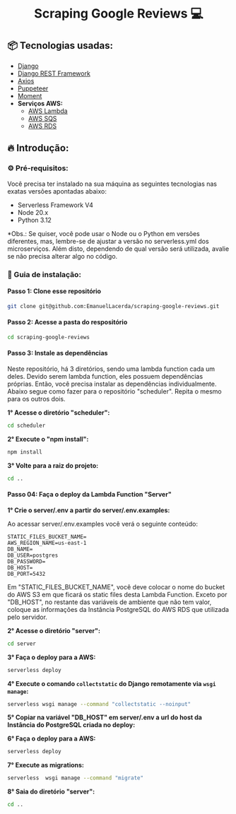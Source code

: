 <h1 align="center" style="font-weight: bold;">Scraping Google Reviews 💻</h1>


<h2>📦 Tecnologias usadas:</h2>

- [Django](https://www.djangoproject.com/)
- [Django REST Framework](https://www.django-rest-framework.org/)
- [Axios](https://axios-http.com/)
- [Puppeteer](https://pptr.dev/)
- [Moment](https://momentjs.com/)
- **Serviços AWS:**
  - [AWS Lambda](https://docs.aws.amazon.com/lambda/)
  - [AWS SQS](https://docs.aws.amazon.com/sqs/)
  - [AWS RDS](https://docs.aws.amazon.com/rds/)

<h2>🔥 Introdução:</h2>

<h3>⚙️ Pré-requisitos:</h3>

Você precisa ter instalado na sua máquina as seguintes tecnologias nas exatas versões apontadas abaixo:
- Serverless Framework V4
- Node 20.x
- Python 3.12

*Obs.: Se quiser, você pode usar o Node ou o Python em versões diferentes, mas, lembre-se de ajustar a versão no serverless.yml dos microserviços. Além disto, dependendo de qual versão será utilizada, avalie se não precisa alterar algo no código.

<h3>🔨 Guia de instalação:</h3>

<h4>Passo 1: Clone esse repositório</h4>

```bash
git clone git@github.com:EmanuelLacerda/scraping-google-reviews.git
```

<h4>Passo 2: Acesse a pasta do respositório</h4>

```bash
cd scraping-google-reviews
```

<h4>Passo 3: Instale as dependências</h4>

Neste repositório, há 3 diretórios, sendo uma lambda function cada um deles. Devido serem lambda function, eles possuem dependências próprias. Então, você precisa instalar as dependências individualmente. Abaixo segue como fazer para o repositório "scheduler". Repita o mesmo para os outros dois.

**1° Acesse o diretório "scheduler":**

```bash
cd scheduler
```

**2° Execute o "npm install":**

```bash
npm install
```

**3° Volte para a raiz do projeto:**

```bash
cd ..
```

<h4>Passo 04: Faça o deploy da Lambda Function "Server"</h4>

**1° Crie o server/.env a partir do server/.env.examples:**

Ao acessar server/.env.examples você verá o seguinte conteúdo:
```
STATIC_FILES_BUCKET_NAME=
AWS_REGION_NAME=us-east-1
DB_NAME=
DB_USER=postgres
DB_PASSWORD=
DB_HOST=
DB_PORT=5432
```

Em "STATIC_FILES_BUCKET_NAME", você deve colocar o nome do bucket do AWS S3 em que ficará os static files desta Lambda Function. Exceto por "DB_HOST", no restante das variáveis de ambiente que não tem valor, coloque as informações da Instância PostgreSQL do AWS RDS que utilizada pelo servidor.

**2° Acesse o diretório "server":**

```bash
cd server
```

**3° Faça o deploy para a AWS:**


```bash
serverless deploy
```

**4° Execute o comando `collectstatic` do Django remotamente via `wsgi manage`:**

```bash
serverless wsgi manage --command "collectstatic --noinput"
```

**5° Copiar na variável "DB_HOST" em server/.env a url do host da Instância do PostgreSQL criada no deploy:**

**6° Faça o deploy para a AWS:**

```bash
serverless deploy
```

**7° Execute as migrations:**

```bash
serverless  wsgi manage --command "migrate"
```

**8° Saia do diretório "server":**

```bash
cd ..
```















